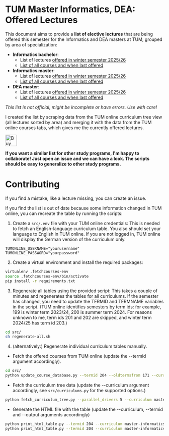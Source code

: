 # TUM Master Informatics, DEA: Offered Lectures

This document aims to provide a **list of elective lectures** that are being offered this semester for the Informatics and DEA masters at TUM, grouped by area of specialization:

- **Informatics bachelor**:
  - List of lectures [offered in winter semester 2025/26](https://vuenc.github.io/TUM-Master-Informatics-Offered-Lectures/bachelor-informatics-ws25-26.html)
  - [List of all courses and when last offered](https://vuenc.github.io/TUM-Master-Informatics-Offered-Lectures/bachelor-informatics-all.html)
- **Informatics master**:
  - List of lectures [offered in winter semester 2025/26](https://vuenc.github.io/TUM-Master-Informatics-Offered-Lectures/master-informatics-ws25-26.html)
  - [List of all courses and when last offered](https://vuenc.github.io/TUM-Master-Informatics-Offered-Lectures/master-informatics-all.html)
- **DEA master**:
  - List of lectures [offered in winter semester 2025/26](https://vuenc.github.io/TUM-Master-Informatics-Offered-Lectures/dea-ws25-26.html)
  - [List of all courses and when last offered](https://vuenc.github.io/TUM-Master-Informatics-Offered-Lectures/dea-all.html)

_This list is not official, might be incomplete or have errors. Use with care!_

I created the list by scraping data from the TUM online curriculum tree view (all lectures sorted by area) and merging it with the data from the TUM online courses tabs, which gives me the currently offered lectures.

<a href='https://ko-fi.com/K3K6135GAH' target='_blank'><img height='36' style='border:0px;height:36px;' src='https://storage.ko-fi.com/cdn/kofi2.png?v=3' border='0' alt='Buy Me a Coffee at ko-fi.com' /></a>

**If you want a similar list for other study programs, I'm happy to collaborate! Just open an issue and we can have a look. The scripts should be easy to generalize to other study programs.**

# Contributing

If you find a mistake, like a lecture missing, you can create an issue.

If you find the list is out of date because some information changed in TUM online, you can recreate the table by running the scripts:

1. Create a `src/.env` file with your TUM online credentials: This is needed to fetch an English-language curriculum table. You also should set your language to English in TUM online. If you are not logged in, TUM online will display the German version of the curriculum only.

```
TUMONLINE_USERNAME="yourusername"
TUMONLINE_PASSWORD="yourpassword"
```

2. Create a virtual environment and install the required packages:

```sh
virtualenv .fetchcourses-env
source .fetchcourses-env/bin/activate
pip install -r requirements.txt
```

3. Regenerate all tables using the provided script: This takes a couple of minutes and regenerates the tables for all curriculums. If the semester has changed, you need to update the TERMID and TERMNAME variables in the script. (TUM online identifies semesters by term ids: for example, 199 is winter term 2023/24, 200 is summer term 2024. For reasons unknown to me, term ids 201 and 202 are skipped, and winter term 2024/25 has term id 203.)

```sh
cd src/
sh regenerate-all.sh
```

4. (alternatively:) Regenerate individual curriculum tables manually.

- Fetch the offered courses from TUM online (update the --termid argument accordingly).

```sh
cd src/
python update_course_database.py --termid 204 --oldtermsfrom 171 --curriculum master-informatics
```

- Fetch the curriculum tree data (update the --curriculum argument accordingly, see `src/curriculums.py` for the supported options.)

```sh
python fetch_curriculum_tree.py --parallel_drivers 5 --curriculum master-informatics
```

- Generate the HTML file with the table (update the --curriculum, --termid and --output arguments accordingly)

```sh
python print_html_table.py --termid 204 --curriculum master-informatics --output "../informatics-ss25.html"
python print_html_table.py --termid 204 --curriculum master-informatics --oldtermsfrom 171 --output ../informatics-all.html
```
